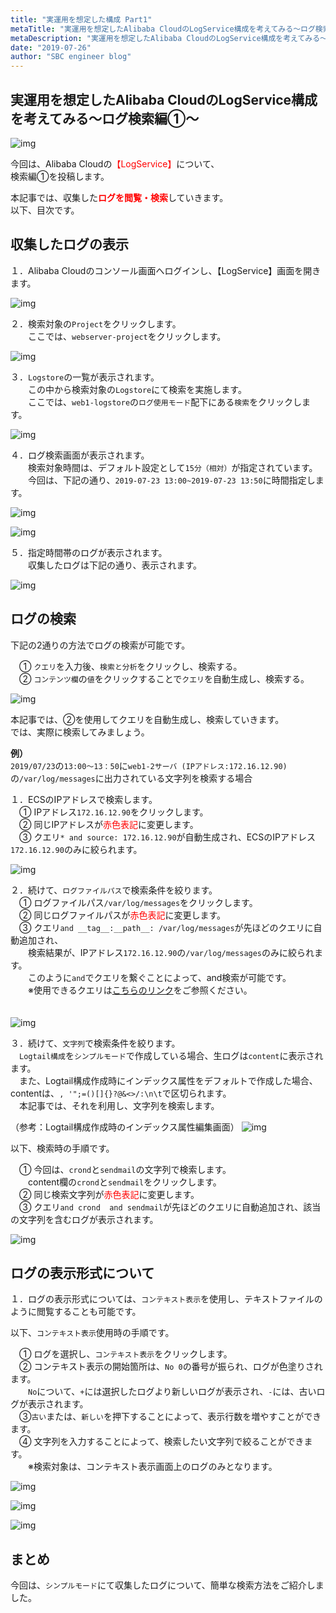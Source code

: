 ```yaml
---
title: "実運用を想定した構成 Part1"
metaTitle: "実運用を想定したAlibaba CloudのLogService構成を考えてみる～ログ検索編①～"
metaDescription: "実運用を想定したAlibaba CloudのLogService構成を考えてみる～ログ検索編①～"
date: "2019-07-26"
author: "SBC engineer blog"
---
```


## 実運用を想定したAlibaba CloudのLogService構成を考えてみる～ログ検索編①～

![img](https://raw.githubusercontent.com/sbcloud/help/master/content/usecase-LogService/LogService_images_26006613376466800/20190903123230.png "img")

今回は、Alibaba Cloudの<span style="color: #ff0000">【LogService】</span>について、   
検索編①を投稿します。   

本記事では、収集した<span style="color: #ff0000"><b>ログを閲覧・検索</b></span>していきます。   
以下、目次です。


## 収集したログの表示
   
１．Alibaba Cloudのコンソール画面へログインし、【LogService】画面を開きます。   
   
![img](https://raw.githubusercontent.com/sbcloud/help/master/content/usecase-LogService/LogService_images_26006613376466800/20190724150628.png "img")
   
   

２．検索対象の`Project`をクリックします。   
　　ここでは、`webserver-project`をクリックします。   
   
![img](https://raw.githubusercontent.com/sbcloud/help/master/content/usecase-LogService/LogService_images_26006613376466800/20190724150645.png "img")
   
   

３．`Logstore`の一覧が表示されます。   
　　この中から検索対象の`Logstore`にて検索を実施します。   
　　ここでは、`web1-logstore`の`ログ使用モード`配下にある`検索`をクリックします。   
   
![img](https://raw.githubusercontent.com/sbcloud/help/master/content/usecase-LogService/LogService_images_26006613376466800/20190724151054.png "img")
   
   

４．ログ検索画面が表示されます。   
　　検索対象時間は、デフォルト設定として`15分（相対）`が指定されています。   
　　今回は、下記の通り、`2019-07-23 13:00~2019-07-23 13:50`に時間指定します。   
   
![img](https://raw.githubusercontent.com/sbcloud/help/master/content/usecase-LogService/LogService_images_26006613376466800/20190724151109.png "img")
   
![img](https://raw.githubusercontent.com/sbcloud/help/master/content/usecase-LogService/LogService_images_26006613376466800/20190724151121.png "img")
   

５．指定時間帯のログが表示されます。   
　　収集したログは下記の通り、表示されます。   
   
![img](https://raw.githubusercontent.com/sbcloud/help/master/content/usecase-LogService/LogService_images_26006613376466800/20190724151133.png "img")
   


## ログの検索
下記の2通りの方法でログの検索が可能です。   
   
　① `クエリ`を入力後、`検索と分析`をクリックし、検索する。       
　② `コンテンツ欄`の`値`をクリックすることで`クエリ`を自動生成し、検索する。       
   
![img](https://raw.githubusercontent.com/sbcloud/help/master/content/usecase-LogService/LogService_images_26006613376466800/20190724155702.png "img")
   
本記事では、②を使用してクエリを自動生成し、検索していきます。       
では、実際に検索してみましょう。       

<b>例）</b>   
`2019/07/23`の`13:00～13：50`に`web1-2サーバ (IPアドレス:172.16.12.90)`の`/var/log/messages`に出力されている文字列を検索する場合        


１．ECSのIPアドレスで検索します。       
　① IPアドレス`172.16.12.90`をクリックします。        
　② 同じIPアドレスが<span style="color: #ff0000">赤色表記</span>に変更します。       
　③ クエリ`* and source: 172.16.12.90`が自動生成され、ECSのIPアドレス`172.16.12.90`のみに絞られます。       

      
![img](https://raw.githubusercontent.com/sbcloud/help/master/content/usecase-LogService/LogService_images_26006613376466800/20190724151517.png "img")
   
   

２．続けて、`ログファイルパス`で検索条件を絞ります。       
　① ログファイルパス`/var/log/messages`をクリックします。       
　② 同じログファイルパスが<span style="color: #ff0000">赤色表記</span>に変更します。       
　③ クエリ`and __tag__:__path__: /var/log/messages`が先ほどのクエリに自動追加され、       
　　検索結果が、IPアドレス`172.16.12.90`の`/var/log/messages`のみに絞られます。       
　　このように`and`でクエリを繋ぐことによって、and検索が可能です。       
　　※使用できるクエリは<a href="https://www.alibabacloud.com/help/doc-detail/29060.htm?spm=a21mg.p38356.b99.129.362c5f25R4rl0h">こちらのリンク</a>をご参照ください。   
　　
   
![img](https://raw.githubusercontent.com/sbcloud/help/master/content/usecase-LogService/LogService_images_26006613376466800/20190724160156.png "img")
   
   

３．続けて、`文字列`で検索条件を絞ります。   
　`Logtail構成`を`シンプルモード`で作成している場合、生ログは`content`に表示されます。   
　また、Logtail構成作成時にインデックス属性をデフォルトで作成した場合、contentは、`, '";=()[]{}?@&<>/:\n\t`で区切られます。   
　本記事では、それを利用し、文字列を検索します。   
   
（参考：Logtail構成作成時のインデックス属性編集画面）
![img](https://raw.githubusercontent.com/sbcloud/help/master/content/usecase-LogService/LogService_images_26006613376466800/20190724173836.png "img")   
   
以下、検索時の手順です。   

　① 今回は、`crond`と`sendmail`の文字列で検索します。   
　　content欄の`crond`と`sendmail`をクリックします。   
　② 同じ検索文字列が<span style="color: #ff0000">赤色表記</span>に変更します。   
　③ クエリ` and crond  and sendmail `が先ほどのクエリに自動追加され、該当の文字列を含むログが表示されます。   
   
![img](https://raw.githubusercontent.com/sbcloud/help/master/content/usecase-LogService/LogService_images_26006613376466800/20190724175124.png "img")
   
   


## ログの表示形式について
１．ログの表示形式については、`コンテキスト表示`を使用し、テキストファイルのように閲覧することも可能です。   
   
以下、`コンテキスト表示`使用時の手順です。   
   
　① ログを選択し、`コンテキスト表示`をクリックします。   
　② コンテキスト表示の開始箇所は、`No 0`の番号が振られ、ログが色塗りされます。   
　　`No`について、`+`には選択したログより新しいログが表示され、`-`には、古いログが表示されます。   
　③`古い`または、`新しい`を押下することによって、表示行数を増やすことができます。   
　④ 文字列を入力することによって、検索したい文字列で絞ることができます。   
　　※検索対象は、コンテキスト表示画面上のログのみとなります。   
   
![img](https://raw.githubusercontent.com/sbcloud/help/master/content/usecase-LogService/LogService_images_26006613376466800/20190724170233.png "img")
   
![img](https://raw.githubusercontent.com/sbcloud/help/master/content/usecase-LogService/LogService_images_26006613376466800/20190724170256.png "img")
   
![img](https://raw.githubusercontent.com/sbcloud/help/master/content/usecase-LogService/LogService_images_26006613376466800/20190724170310.png "img")
   

## まとめ
今回は、`シンプルモード`にて収集したログについて、簡単な検索方法をご紹介しました。   


